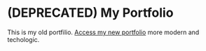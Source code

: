 # (DEPRECATED) My Portfolio
This is my old portfilio. [Access my new portfolio](https://pedrobraga.vercel.app) more modern and techologic.
